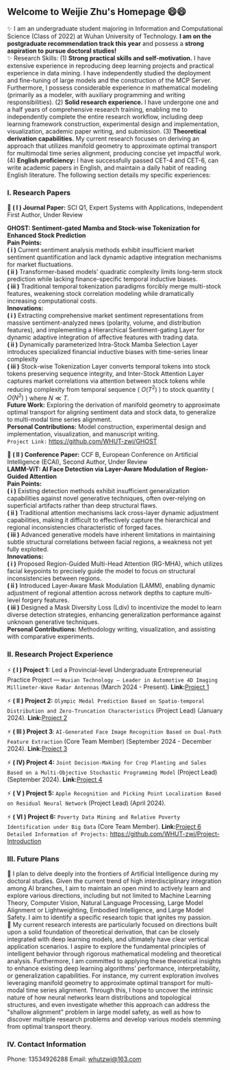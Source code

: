 ## Welcome to Weijie Zhu's Homepage 😄😄
✨ I am an undergraduate student majoring in Information and Computational Science (Class of 2022) at Wuhan University of Technology. **I am on the postgraduate recommendation track this year** and possess a **strong aspiration to pursue doctoral studies!** <br>
✨ Research Skills: (1) **Strong practical skills and self-motivation.** I have extensive experience in reproducing deep learning projects and practical experience in data mining. I have independently studied the deployment and fine-tuning of large models and the construction of the MCP Server. Furthermore, I possess considerable experience in mathematical modeling (primarily as a modeler, with auxiliary programming and writing responsibilities). (2) **Solid research experience.** I have undergone one and a half years of comprehensive research training, enabling me to independently complete the entire research workflow, including deep learning framework construction, experimental design and implementation, visualization, academic paper writing, and submission. (3) **Theoretical derivation capabilities.** My current research focuses on deriving an approach that utilizes manifold geometry to approximate optimal transport for multimodal time series alignment, producing concise yet impactful work. (4) **English proficiency:** I have successfully passed CET-4 and CET-6, can write academic papers in English, and maintain a daily habit of reading English literature. The following section details my specific experiences: <br>


### I. Research Papers
**💬 ( I ) Journal Paper:** SCI Q1, Expert Systems with Applications, Independent First Author, Under Review<br>

**GHOST: Sentiment-gated Mamba and Stock-wise Tokenization for Enhanced Stock Prediction** <br>
**Pain Points:** <br>
**( i )** Current sentiment analysis methods exhibit insufficient market sentiment quantification and lack dynamic adaptive integration mechanisms for market fluctuations.<br>
**( ii )** Transformer-based models' quadratic complexity limits long-term stock prediction while lacking finance-specific temporal inductive biases.<br>
**( iii )** Traditional temporal tokenization paradigms forcibly merge multi-stock features, weakening stock correlation modeling while dramatically increasing computational costs.<br>
**Innovations:** <br>
**( i )** Extracting comprehensive market sentiment representations from massive sentiment-analyzed news (polarity, volume, and distribution features), and implementing a Hierarchical Sentiment-gating Layer for dynamic adaptive integration of affective features with trading data.<br>
**( ii )** Dynamically parameterized Intra-Stock Mamba Selection Layer introduces specialized financial inductive biases with time-series linear complexity<br>
**( iii )** Stock-wise Tokenization Layer converts temporal tokens into stock tokens preserving sequence integrity, and Inter-Stock Attention Layer captures market correlations via attention between stock tokens while reducing complexity from temporal sequence ( $O(T^2)$ ) to stock quantity ( $O(N^2)$ ) where $N \ll T$.<br>
**Future Work:** Exploring the derivation of manifold geometry to approximate optimal transport for aligning sentiment data and stock data, to generalize to multi-modal time series alignment.<br>
**Personal Contributions:** Model construction, experimental design and implementation, visualization, and manuscript writing.<br>
```Project Link:``` https://github.com/WHUT-zwj/GHOST <br>

**💬 ( II ) Conference Paper:** CCF B, European Conference on Artificial Intelligence (ECAI), Second Author, Under Review<br>
**LAMM-ViT: AI Face Detection via Layer-Aware Modulation of Region-Guided Attention**<br>
**Pain Points:** <br>
**( i )** Existing detection methods exhibit insufficient generalization capabilities against novel generative techniques, often over-relying on superficial artifacts rather than deep structural flaws.<br>
**( ii )** Traditional attention mechanisms lack cross-layer dynamic adjustment capabilities, making it difficult to effectively capture the hierarchical and regional inconsistencies characteristic of forged faces.<br>
**( iii )** Advanced generative models have inherent limitations in maintaining subtle structural correlations between facial regions, a weakness not yet fully exploited.<br>
**Innovations:** <br>
**( i )** Proposed Region-Guided Multi-Head Attention (RG-MHA), which utilizes facial keypoints to precisely guide the model to focus on structural inconsistencies between regions.<br>
**( ii )** Introduced Layer-Aware Mask Modulation (LAMM), enabling dynamic adjustment of regional attention across network depths to capture multi-level forgery features.<br>
**( iii )** Designed a Mask Diversity Loss (Ldiv) to incentivize the model to learn diverse detection strategies, enhancing generalization performance against unknown generative techniques.<br>
**Personal Contributions:** Methodology writing, visualization, and assisting with comparative experiments.<br>


### II. Research Project Experience<br>
⚡ **( I ) Project 1:** Led a Provincial-level Undergraduate Entrepreneurial Practice Project — ```Wuxian Technology — Leader in Automotive 4D Imaging Millimeter-Wave Radar Antennas``` (March 2024 - Present).
**Link:**[Project 1](https://github.com/WHUT-zwj/Project-Introduction/tree/main/《吾线科技——车载4D成像毫米波雷达天线引领者》)

⚡ **( II ) Project 2:** ```Olympic Medal Prediction Based on Spatio-temporal Distribution and Zero-Truncation Characteristics``` (Project Lead) (January 2024).
**Link:**[Project 2](https://github.com/WHUT-zwj/Project-Introduction/tree/main/基于时空分布和零截断特性的奥运奖牌预测)

⚡ **( III ) Project 3**: ```AI-Generated Face Image Recognition Based on Dual-Path Feature Extraction``` (Core Team Member) (September 2024 - December 2024).
**Link:**[Project 3](https://github.com/WHUT-zwj/Project-Introduction/tree/main/基于双路径特征提取的AI生成人脸图像识别)

⚡ **( IV)  Project 4:** ```Joint Decision-Making for Crop Planting and Sales Based on a Multi-Objective Stochastic Programming Model``` (Project Lead) (September 2024).
**Link:**[Project 4](https://github.com/WHUT-zwj/Project-Introduction/tree/main/基于多目标随机规划模型的农作物种植与销售联合决策)

⚡ **( V ) Project 5:** ```Apple Recognition and Picking Point Localization Based on Residual Neural Network``` (Project Lead) (April 2024).

⚡ **( VI ) Project 6:** ```Poverty Data Mining and Relative Poverty Identification under Big Data``` (Core Team Member).
**Link:**[Project 6](https://github.com/WHUT-zwj/Project-Introduction/tree/main/大数据下的贫困数据挖掘与相对贫困识别)
`Detailed Information of Projects:` https://github.com/WHUT-zwj/Project-Introduction <br>
### III. Future Plans
🌱 I plan to delve deeply into the frontiers of Artificial Intelligence during my doctoral studies. Given the current trend of high interdisciplinary integration among AI branches, I aim to maintain an open mind to actively learn and explore various directions, including but not limited to Machine Learning Theory, Computer Vision, Natural Language Processing, Large Model Alignment or Lightweighting, Embodied Intelligence, and Large Model Safety. I aim to identify a specific research topic that ignites my passion.<br>
🌱 My current research interests are particularly focused on directions built upon a solid foundation of theoretical derivation, that can be closely integrated with deep learning models, and ultimately have clear vertical application scenarios. I aspire to explore the fundamental principles of intelligent behavior through rigorous mathematical modeling and theoretical analysis. Furthermore, I am committed to applying these theoretical insights to enhance existing deep learning algorithms' performance, interpretability, or generalization capabilities. For instance, my current exploration involves leveraging manifold geometry to approximate optimal transport for multi-modal time series alignment. Through this, I hope to uncover the intrinsic nature of how neural networks learn distributions and topological structures, and even investigate whether this approach can address the "shallow alignment" problem in large model safety, as well as how to discover multiple research problems and develop various models stemming from optimal transport theory.

### IV. Contact Information
Phone: 13534926288
Email: whutzwj@163.com

